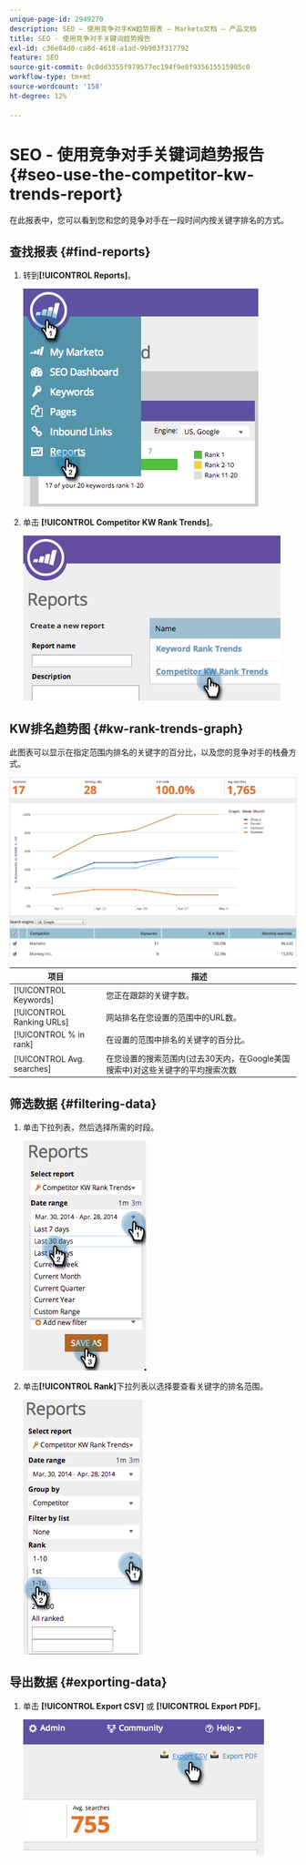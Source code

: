 ```yaml
---
unique-page-id: 2949270
description: SEO — 使用竞争对手KW趋势报表 — Marketo文档 — 产品文档
title: SEO - 使用竞争对手关键词趋势报告
exl-id: c36e84d0-ca8d-4618-a1ad-9b903f317792
feature: SEO
source-git-commit: 0c0dd3355f979577ec194f9e8f935615515905c0
workflow-type: tm+mt
source-wordcount: '158'
ht-degree: 12%

---
```


# SEO - 使用竞争对手关键词趋势报告 {#seo-use-the-competitor-kw-trends-report}

在此报表中，您可以看到您和您的竞争对手在一段时间内按关键字排名的方式。

## 查找报表 {#find-reports}

1. 转到&#x200B;**[!UICONTROL Reports]**。

   ![](assets/image2014-9-18-14-3a6-3a18.png)

1. 单击 **[!UICONTROL Competitor KW Rank Trends]**。

   ![](assets/image2014-9-18-14-3a6-3a37.png)

## KW排名趋势图 {#kw-rank-trends-graph}

此图表可以显示在指定范围内排名的关键字的百分比，以及您的竞争对手的栈叠方式。

![](assets/image2014-9-18-14-3a7-3a1.png)

| 项目 | 描述 |
|---|---|
| [!UICONTROL Keywords] | 您正在跟踪的关键字数。 |
| [!UICONTROL Ranking URLs] | 网站排名在您设置的范围中的URL数。 |
| [!UICONTROL % in rank] | 在设置的范围中排名的关键字的百分比。 |
| [!UICONTROL Avg. searches] | 在您设置的搜索范围内(过去30天内，在Google美国搜索中)对这些关键字的平均搜索次数 |

## 筛选数据 {#filtering-data}

1. 单击下拉列表，然后选择所需的时段。

   ![](assets/image2014-9-18-14-3a7-3a17.png)

1. 单击&#x200B;**[!UICONTROL Rank]**&#x200B;下拉列表以选择要查看关键字的排名范围。

   ![](assets/image2014-9-18-14-3a8-3a26.png)

## 导出数据 {#exporting-data}

1. 单击 **[!UICONTROL Export CSV]** 或 **[!UICONTROL Export PDF]**。

   ![](assets/image2014-9-18-14-3a9-3a49.png)
